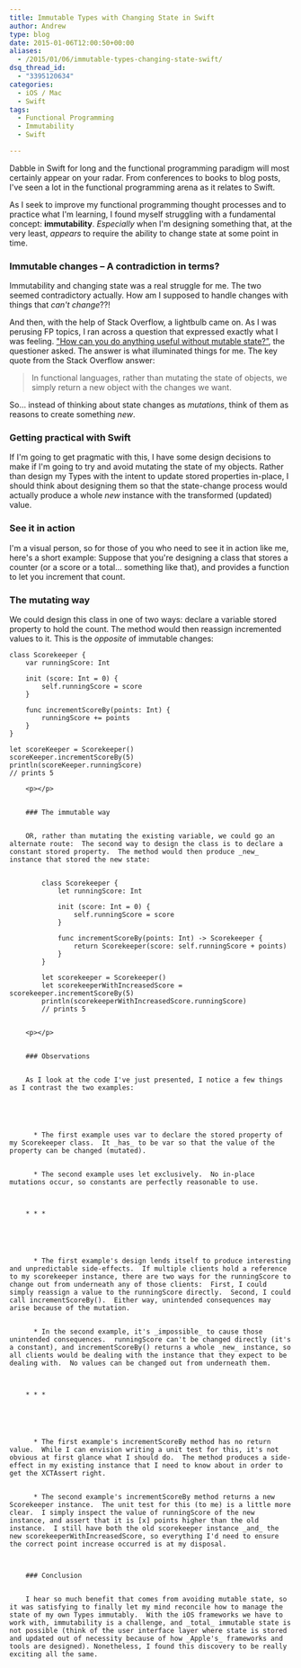 ```yaml
---
title: Immutable Types with Changing State in Swift
author: Andrew
type: blog
date: 2015-01-06T12:00:50+00:00
aliases:
  - /2015/01/06/immutable-types-changing-state-swift/
dsq_thread_id:
  - "3395120634"
categories:
  - iOS / Mac
  - Swift
tags:
  - Functional Programming
  - Immutability
  - Swift

---
```

Dabble in Swift for long and the functional programming paradigm will most certainly appear on your radar. From conferences to books to blog posts, I've seen a lot in the functional programming arena as it relates to Swift.

As I seek to improve my functional programming thought processes and to practice what I'm learning, I found myself struggling with a fundamental concept: **immutability**. _Especially_ when I'm designing something that, at the very least, _appears_ to require the ability to change state at some point in time.

### Immutable changes – A contradiction in terms?

Immutability and changing state was a real struggle for me. The two seemed contradictory actually. How am I supposed to handle changes with things that _can't change_??!

And then, with the help of Stack Overflow, a lightbulb came on. As I was perusing FP topics, I ran across a question that expressed exactly what I was feeling. ["How can you do anything useful without mutable state?&#8221;][1], the questioner asked. The answer is what illuminated things for me. The key quote from the Stack Overflow answer:

> In functional languages, rather than mutating the state of objects, we simply return a new object with the changes we want. 

So&#8230; instead of thinking about state changes as _mutations_, think of them as reasons to create something _new_.

### Getting practical with Swift

If I'm going to get pragmatic with this, I have some design decisions to make if I'm going to try and avoid mutating the state of my objects. Rather than design my Types with the intent to update stored properties in-place, I should think about designing them so that the state-change process would actually produce a whole _new_ instance with the transformed (updated) value.

### See it in action

I'm a visual person, so for those of you who need to see it in action like me, here's a short example: Suppose that you're designing a class that stores a counter (or a score or a total&#8230; something like that), and provides a function to let you increment that count.

### The mutating way

We could design this class in one of two ways: declare a variable stored property to hold the count. The method would then reassign incremented values to it. This is the _opposite_ of immutable changes:

    class Scorekeeper {
        var runningScore: Int
        
        init (score: Int = 0) {
            self.runningScore = score
        }
        
        func incrementScoreBy(points: Int) {
            runningScore += points
        }
    }
    
    let scoreKeeper = Scorekeeper()
    scoreKeeper.incrementScoreBy(5)
    println(scoreKeeper.runningScore)
    // prints 5
    
```
    <p></p>
    
    
    ### The immutable way
    
    
    OR, rather than mutating the existing variable, we could go an alternate route:  The second way to design the class is to declare a constant stored property.  The method would then produce _new_ instance that stored the new state:
    
    
        class Scorekeeper {
            let runningScore: Int
            
            init (score: Int = 0) {
                self.runningScore = score
            }
            
            func incrementScoreBy(points: Int) -> Scorekeeper {
                return Scorekeeper(score: self.runningScore + points)
            }
        }
        
        let scorekeeper = Scorekeeper()
        let scorekeeperWithIncreasedScore = scorekeeper.incrementScoreBy(5)
        println(scorekeeperWithIncreasedScore.runningScore)
        // prints 5
        
```
        <p></p>
        
        
        ### Observations
        
        
        As I look at the code I've just presented, I notice a few things as I contrast the two examples:
        
        
        
        
        
          * The first example uses var to declare the stored property of my Scorekeeper class.  It _has_ to be var so that the value of the property can be changed (mutated).
        
        
          * The second example uses let exclusively.  No in-place mutations occur, so constants are perfectly reasonable to use.
        
        
        
        * * *
        
        
        
        
        
          * The first example's design lends itself to produce interesting and unpredictable side-effects.  If multiple clients hold a reference to my scorekeeper instance, there are two ways for the runningScore to change out from underneath any of those clients:  First, I could simply reassign a value to the runningScore directly.  Second, I could call incrementScoreBy().  Either way, unintended consequences may arise because of the mutation.
        
        
          * In the second example, it's _impossible_ to cause those unintended consequences.  runningScore can't be changed directly (it's a constant), and incrementScoreBy() returns a whole _new_ instance, so all clients would be dealing with the instance that they expect to be dealing with.  No values can be changed out from underneath them.
        
        
        
        * * *
        
        
        
        
        
          * The first example's incrementScoreBy method has no return value.  While I can envision writing a unit test for this, it's not obvious at first glance what I should do.  The method produces a side-effect in my existing instance that I need to know about in order to get the XCTAssert right.
        
        
          * The second example's incrementScoreBy method returns a new Scorekeeper instance.  The unit test for this (to me) is a little more clear.  I simply inspect the value of runningScore of the new instance, and assert that it is [x] points higher than the old instance.  I still have both the old scorekeeper instance _and_ the new scorekeeperWithIncreasedScore, so everything I'd need to ensure the correct point increase occurred is at my disposal.
        
        
        
        ### Conclusion
        
        
        I hear so much benefit that comes from avoiding mutable state, so it was satisfying to finally let my mind reconcile how to manage the state of my own Types immutably.  With the iOS frameworks we have to work with, immutability is a challenge, and _total_ immutable state is not possible (think of the user interface layer where state is stored and updated out of necessity because of how _Apple's_ frameworks and tools are designed). Nonetheless, I found this discovery to be really exciting all the same.

 [1]: http://stackoverflow.com/questions/1020653/how-can-you-do-anything-useful-without-mutable-state